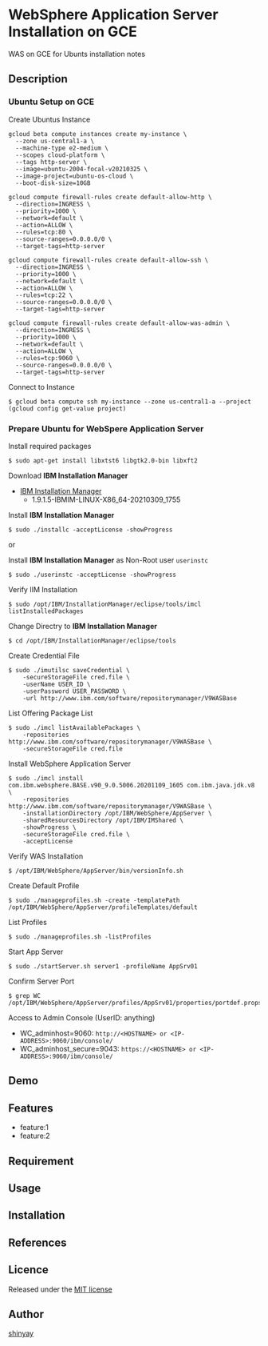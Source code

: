 # WebSphere Application Server Installation on GCE

WAS on GCE for Ubunts installation notes

## Description
### Ubuntu Setup on GCE
Create Ubuntus Instance
```
gcloud beta compute instances create my-instance \
  --zone us-central1-a \
  --machine-type e2-medium \
  --scopes cloud-platform \
  --tags http-server \
  --image=ubuntu-2004-focal-v20210325 \
  --image-project=ubuntu-os-cloud \
  --boot-disk-size=10GB

gcloud compute firewall-rules create default-allow-http \
  --direction=INGRESS \
  --priority=1000 \
  --network=default \
  --action=ALLOW \
  --rules=tcp:80 \
  --source-ranges=0.0.0.0/0 \
  --target-tags=http-server

gcloud compute firewall-rules create default-allow-ssh \
  --direction=INGRESS \
  --priority=1000 \
  --network=default \
  --action=ALLOW \
  --rules=tcp:22 \
  --source-ranges=0.0.0.0/0 \
  --target-tags=http-server

gcloud compute firewall-rules create default-allow-was-admin \
  --direction=INGRESS \
  --priority=1000 \
  --network=default \
  --action=ALLOW \
  --rules=tcp:9060 \
  --source-ranges=0.0.0.0/0 \
  --target-tags=http-server
```

Connect to Instance
```
$ gcloud beta compute ssh my-instance --zone us-central1-a --project (gcloud config get-value project)
```

### Prepare Ubuntu for WebSpere Application Server
Install required packages
```
$ sudo apt-get install libxtst6 libgtk2.0-bin libxft2
```

Download **IBM Installation Manager**
- [IBM Installation Manager](https://www.ibm.com/support/fixcentral/swg/selectFixes?parent=ibm%7ERational&product=ibm/Rational/IBM+Installation+Manager&release=All&platform=Linux&function=all)
  - 1.9.1.5-IBMIM-LINUX-X86_64-20210309_1755 

Install **IBM Installation Manager**
```
$ sudo ./installc -acceptLicense -showProgress
```

or

Install **IBM Installation Manager** as Non-Root user `userinstc`

```
$ sudo ./userinstc -acceptLicense -showProgress
```

Verify IIM Installation
```
$ sudo /opt/IBM/InstallationManager/eclipse/tools/imcl listInstalledPackages
```

Change Directry to **IBM Installation Manager**
```
$ cd /opt/IBM/InstallationManager/eclipse/tools
```

Create Credential File
```
$ sudo ./imutilsc saveCredential \
    -secureStorageFile cred.file \
    -userName USER_ID \
    -userPassword USER_PASSWORD \
    -url http://www.ibm.com/software/repositorymanager/V9WASBase
```

List Offering Package List
```
$ sudo ./imcl listAvailablePackages \
    -repositories http://www.ibm.com/software/repositorymanager/V9WASBase \
    -secureStorageFile cred.file
```

Install WebSphere Application Server
```
$ sudo ./imcl install com.ibm.websphere.BASE.v90_9.0.5006.20201109_1605 com.ibm.java.jdk.v8 \
    -repositories http://www.ibm.com/software/repositorymanager/V9WASBase \
    -installationDirectory /opt/IBM/WebSphere/AppServer \
    -sharedResourcesDirectory /opt/IBM/IMShared \
    -showProgress \
    -secureStorageFile cred.file \
    -acceptLicense
```

Verify WAS Installation
```
$ /opt/IBM/WebSphere/AppServer/bin/versionInfo.sh
```

Create Default Profile
```
$ sudo ./manageprofiles.sh -create -templatePath /opt/IBM/WebSphere/AppServer/profileTemplates/default
```

List Profiles
```
$ sudo ./manageprofiles.sh -listProfiles
```

Start App Server
```
$ sudo ./startServer.sh server1 -profileName AppSrv01
```

Confirm Server Port
```
$ grep WC /opt/IBM/WebSphere/AppServer/profiles/AppSrv01/properties/portdef.props
```

Access to Admin Console (UserID: anything)

- WC_adminhost=9060: `http://<HOSTNAME> or <IP-ADDRESS>:9060/ibm/console/`
- WC_adminhost_secure=9043: `https://<HOSTNAME> or <IP-ADDRESS>:9060/ibm/console/`



## Demo

## Features

- feature:1
- feature:2

## Requirement

## Usage

## Installation

## References

## Licence

Released under the [MIT license](https://gist.githubusercontent.com/shinyay/56e54ee4c0e22db8211e05e70a63247e/raw/34c6fdd50d54aa8e23560c296424aeb61599aa71/LICENSE)

## Author

[shinyay](https://github.com/shinyay)
